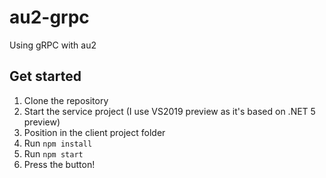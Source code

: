 # au2-grpc

Using gRPC with au2

## Get started

1. Clone the repository
2. Start the service project (I use VS2019 preview as it's based on .NET 5 preview)
3. Position in the client project folder
4. Run `npm install`
5. Run `npm start`
6. Press the button!
